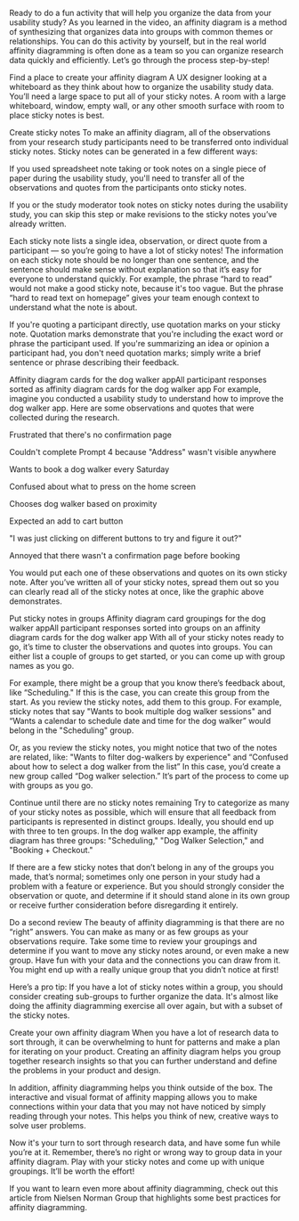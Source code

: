Ready to do a fun activity that will help you organize the data from your usability study? As you learned in the video, an affinity diagram is a method of synthesizing that organizes data into groups with common themes or relationships. You can do this activity by yourself, but in the real world affinity diagramming is often done as a team so you can organize research data quickly and efficiently. Let’s go through the process step-by-step!

Find a place to create your affinity diagram
A UX designer looking at a whiteboard as they think about how to organize the usability study data.
You’ll need a large space to put all of your sticky notes. A room with a large whiteboard, window, empty wall, or any other smooth surface with room to place sticky notes is best.

Create sticky notes
To make an affinity diagram, all of the observations from your research study participants need to be transferred onto individual sticky notes. Sticky notes can be generated in a few different ways:

If you used spreadsheet note taking or took notes on a single piece of paper during the usability study, you'll need to transfer all of the observations and quotes from the participants onto sticky notes. 

If you or the study moderator took notes on sticky notes during the usability study, you can skip this step or make revisions to the sticky notes you’ve already written. 

Each sticky note lists a single idea, observation, or direct quote from a participant — so you’re going to have a lot of sticky notes! The information on each sticky note should be no longer than one sentence, and the sentence should make sense without explanation so that it’s easy for everyone to understand quickly. For example, the phrase “hard to read” would not make a good sticky note, because it's too vague. But the phrase “hard to read text on homepage” gives your team enough context to understand what the note is about. 

If you're quoting a participant directly, use quotation marks on your sticky note. Quotation marks demonstrate that you're including the exact word or phrase the participant used. If you're summarizing an idea or opinion a participant had, you don't need quotation marks; simply write a brief sentence or phrase describing their feedback.

Affinity diagram cards for the dog walker appAll participant responses sorted as affinity diagram cards for the dog walker app
For example, imagine you conducted a usability study to understand how to improve the dog walker app. Here are some observations and quotes that were collected during the research.

Frustrated that there's no confirmation page

Couldn't complete Prompt 4 because "Address" wasn't visible anywhere

Wants to book a dog walker every Saturday

Confused about what to press on the home screen

Chooses dog walker based on proximity

Expected an add to cart button

"I was just clicking on different buttons to try and figure it out?" 

Annoyed that there wasn't a confirmation page before booking

You would put each one of these observations and quotes on its own sticky note. After you’ve written all of your sticky notes, spread them out so you can clearly read all of the sticky notes at once, like the graphic above demonstrates. 

Put sticky notes in groups 
Affinity diagram card groupings for the dog walker appAll participant responses sorted into groups on an affinity diagram cards for the dog walker app
With all of your sticky notes ready to go, it’s time to cluster the observations and quotes into groups. You can either list a couple of groups to get started, or you can come up with group names as you go. 

For example, there might be a group that you know there’s feedback about, like “Scheduling." If this is the case, you can create this group from the start. As you review the sticky notes, add them to this group. For example, sticky notes that say "Wants to book multiple dog walker sessions" and “Wants a calendar to schedule date and time for the dog walker” would belong in the "Scheduling" group. 

Or, as you review the sticky notes, you might notice that two of the notes are related, like: "Wants to filter dog-walkers by experience" and “Confused about how to select a dog walker from the list”  In this case, you’d create a new group called “Dog walker selection.” It’s part of the process to come up with groups as you go. 

Continue until there are no sticky notes remaining
Try to categorize as many of your sticky notes as possible, which will ensure that all feedback from participants is represented in distinct groups. Ideally, you should end up with three to ten groups. In the dog walker app example, the affinity diagram has three groups: "Scheduling," "Dog Walker Selection," and "Booking + Checkout."

If there are a few sticky notes that don’t belong in any of the groups you made, that’s normal; sometimes only one person in your study had a problem with a feature or experience. But you should strongly consider the observation or quote, and determine if it should stand alone in its own group or receive further consideration before disregarding it entirely. 

Do a second review 
The beauty of affinity diagramming is that there are no “right” answers. You can make as many or as few groups as your observations require. Take some time to review your groupings and determine if you want to move any sticky notes around, or even make a new group. Have fun with your data and the connections you can draw from it. You might end up with a really unique group that you didn’t notice at first!

Here’s a pro tip: If you have a lot of sticky notes within a group, you should consider creating sub-groups to further organize the data. It's almost like doing the affinity diagramming exercise all over again, but with a subset of the sticky notes. 

Create your own affinity diagram
When you have a lot of research data to sort through, it can be overwhelming to hunt for patterns and make a plan for iterating on your product. Creating an affinity diagram helps you group together research insights so that you can further understand and define the problems in your product and design. 

In addition, affinity diagramming helps you think outside of the box. The interactive and visual format of affinity mapping allows you to make connections within your data that you may not have noticed by simply reading through your notes. This helps you think of new, creative ways to solve user problems. 

Now it's your turn to sort through research data, and have some fun while you’re at it. Remember, there’s no right or wrong way to group data in your affinity diagram. Play with your sticky notes and come up with unique groupings. It’ll be worth the effort!

If you want to learn even more about affinity diagramming, check out this 
article
 from Nielsen Norman Group that highlights some best practices for affinity diagramming.

